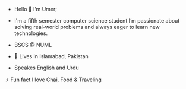 - Hello 👋 I’m Umer;

- I'm a fifth semester computer science student I’m passionate about solving real-world problems and always eager to learn new technologies.

- BSCS @ NUML

- 📍 Lives in Islamabad, Pakistan
  
- Speakes English and Urdu

⚡ Fun fact I love Chai, Food & Traveling
  

